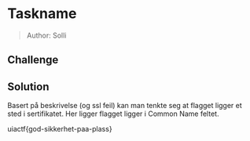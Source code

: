 # Taskname
> Author: Solli

## Challenge

## Solution
Basert på beskrivelse (og ssl feil) kan man tenkte seg at flagget ligger et sted i sertifikatet. Her ligger flagget ligger i Common Name feltet.

uiactf{god-sikkerhet-paa-plass}